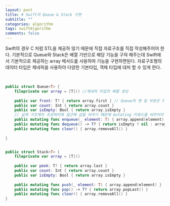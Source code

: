 ```yaml
---
layout: post
title: # Swift의 Queue & Stack 구현
subtitle: ""
categories: algorithm
tags: swiftAlgorithm
comments: false
---
```




Swift의 경우 C 처럼 STL을 제공하 않기 때문에 직접 자료구조를 직접 작성해주어야 한다. 기본적으로 Queue와 Stack은 배열 기반으로 해당 기능을 구혀 해주는데 Swift에서 기본적으로 제공하는 array 메서드를 사용하여 기능을 구현하면된다. 자료구조형의 데이터 타입은 제네릭을 사용하야 다양한 기본타입, 객체 타입에 대처 할 수 있게 한다.     

<br>

```swift
public struct Queue<T> {
    fileprivate var array = [T]() //제네릭 타입의 배열 생성
    
    public var front: T? { return array.first } // Queue의 맨 앞 부분은 first , 반환 타입은 Queue의 element기 때문에 T
    public var count: Int { return array.count }
    public var isEmpty: Bool { return array.isEmpty }
    // 실제 구조체의 프로퍼티에 접근해 값을 바꾸기 떄문에 mutating 키워드를 써주어야 한다.
    public mutating func enqueue(_ element: T) { array.append(element) }
    public mutating func dequeue() -> T? { return isEmpty ? nil : array.removeFirst() }
    public mutating func clear() { array.removeAll() }
    
}


public struct Stack<T> {
    fileprivate var array = [T]()
    
    public var peek: T? { return array.last }
    public var count: Int { return array.count }
    public var isEmpty: Bool { return array.isEmpty }
    
    public mutating func push(_ element: T) { array.append(element) }
    public mutating func pop() -> T? { return array.popLast() }
    public mutating func clear() { array.removeAll() }
}
```
